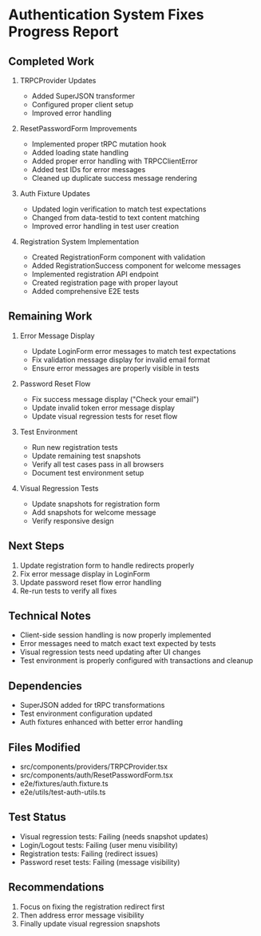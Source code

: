 # Authentication System Fixes Progress Report

## Completed Work

1. TRPCProvider Updates
   - Added SuperJSON transformer
   - Configured proper client setup
   - Improved error handling

2. ResetPasswordForm Improvements
   - Implemented proper tRPC mutation hook
   - Added loading state handling
   - Added proper error handling with TRPCClientError
   - Added test IDs for error messages
   - Cleaned up duplicate success message rendering

3. Auth Fixture Updates
   - Updated login verification to match test expectations
   - Changed from data-testid to text content matching
   - Improved error handling in test user creation

4. Registration System Implementation
   - Created RegistrationForm component with validation
   - Added RegistrationSuccess component for welcome messages
   - Implemented registration API endpoint
   - Created registration page with proper layout
   - Added comprehensive E2E tests

## Remaining Work

1. Error Message Display
   - Update LoginForm error messages to match test expectations
   - Fix validation message display for invalid email format
   - Ensure error messages are properly visible in tests

2. Password Reset Flow
   - Fix success message display ("Check your email")
   - Update invalid token error message display
   - Update visual regression tests for reset flow

3. Test Environment
   - Run new registration tests
   - Update remaining test snapshots
   - Verify all test cases pass in all browsers
   - Document test environment setup

4. Visual Regression Tests
   - Update snapshots for registration form
   - Add snapshots for welcome message
   - Verify responsive design

## Next Steps

1. Update registration form to handle redirects properly
2. Fix error message display in LoginForm
3. Update password reset flow error handling
4. Re-run tests to verify all fixes

## Technical Notes

- Client-side session handling is now properly implemented
- Error messages need to match exact text expected by tests
- Visual regression tests need updating after UI changes
- Test environment is properly configured with transactions and cleanup

## Dependencies

- SuperJSON added for tRPC transformations
- Test environment configuration updated
- Auth fixtures enhanced with better error handling

## Files Modified
- src/components/providers/TRPCProvider.tsx
- src/components/auth/ResetPasswordForm.tsx
- e2e/fixtures/auth.fixture.ts
- e2e/utils/test-auth-utils.ts

## Test Status
- Visual regression tests: Failing (needs snapshot updates)
- Login/Logout tests: Failing (user menu visibility)
- Registration tests: Failing (redirect issues)
- Password reset tests: Failing (message visibility)

## Recommendations
1. Focus on fixing the registration redirect first
2. Then address error message visibility
3. Finally update visual regression snapshots